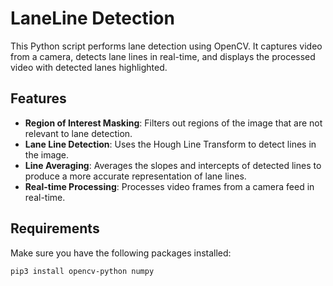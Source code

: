 # LaneLine Detection

This Python script performs lane detection using OpenCV. It captures video from a camera, detects lane lines in real-time, and displays the processed video with detected lanes highlighted.

## Features

- **Region of Interest Masking**: Filters out regions of the image that are not relevant to lane detection.
- **Lane Line Detection**: Uses the Hough Line Transform to detect lines in the image.
- **Line Averaging**: Averages the slopes and intercepts of detected lines to produce a more accurate representation of lane lines.
- **Real-time Processing**: Processes video frames from a camera feed in real-time.

## Requirements

Make sure you have the following packages installed:

```bash
pip3 install opencv-python numpy
